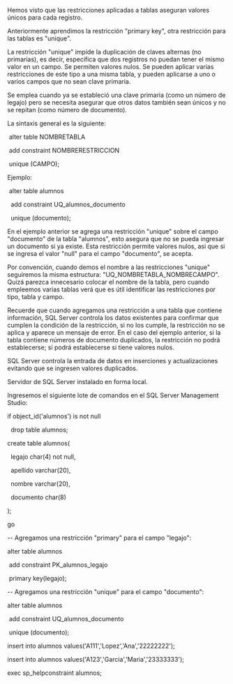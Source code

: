Hemos visto que las restricciones aplicadas a tablas aseguran valores únicos para cada registro.

Anteriormente aprendimos la restricción "primary key", otra restricción para las tablas es "unique".



La restricción "unique" impide la duplicación de claves alternas (no primarias), es decir, especifica que dos registros no puedan tener el mismo valor en un campo. Se permiten valores nulos. Se pueden aplicar varias restricciones de este tipo a una misma tabla, y pueden aplicarse a uno o varios campos que no sean clave primaria.



Se emplea cuando ya se estableció una clave primaria (como un número de legajo) pero se necesita asegurar que otros datos también sean únicos y no se repitan (como número de documento).



La sintaxis general es la siguiente:



&nbsp;alter table NOMBRETABLA

&nbsp;add constraint NOMBRERESTRICCION

&nbsp;unique (CAMPO);

Ejemplo:



&nbsp;alter table alumnos

&nbsp; add constraint UQ\_alumnos\_documento

&nbsp; unique (documento);

En el ejemplo anterior se agrega una restricción "unique" sobre el campo "documento" de la tabla "alumnos", esto asegura que no se pueda ingresar un documento si ya existe. Esta restricción permite valores nulos, asi que si se ingresa el valor "null" para el campo "documento", se acepta.



Por convención, cuando demos el nombre a las restricciones "unique" seguiremos la misma estructura: "UQ\_NOMBRETABLA\_NOMBRECAMPO". Quizá parezca innecesario colocar el nombre de la tabla, pero cuando empleemos varias tablas verá que es útil identificar las restricciones por tipo, tabla y campo.



Recuerde que cuando agregamos una restricción a una tabla que contiene información, SQL Server controla los datos existentes para confirmar que cumplen la condición de la restricción, si no los cumple, la restricción no se aplica y aparece un mensaje de error. En el caso del ejemplo anterior, si la tabla contiene números de documento duplicados, la restricción no podrá establecerse; si podrá establecerse si tiene valores nulos.



SQL Server controla la entrada de datos en inserciones y actualizaciones evitando que se ingresen valores duplicados.



Servidor de SQL Server instalado en forma local.

Ingresemos el siguiente lote de comandos en el SQL Server Management Studio:



if object\_id('alumnos') is not null

&nbsp; drop table alumnos;



create table alumnos(

&nbsp; legajo char(4) not null,

&nbsp; apellido varchar(20),

&nbsp; nombre varchar(20),

&nbsp; documento char(8)

);



go



-- Agregamos una restricción "primary" para el campo "legajo":

alter table alumnos

&nbsp;add constraint PK\_alumnos\_legajo

&nbsp;primary key(legajo);



-- Agregamos una restricción "unique" para el campo "documento":

alter table alumnos

&nbsp;add constraint UQ\_alumnos\_documento

&nbsp;unique (documento);



insert into alumnos values('A111','Lopez','Ana','22222222');

insert into alumnos values('A123','Garcia','Maria','23333333');



exec sp\_helpconstraint alumnos;

